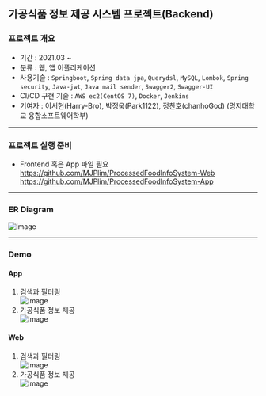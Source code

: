## 가공식품 정보 제공 시스템 프로젝트(Backend)
### 프로젝트 개요
* 기간 : 2021.03 ~ 
* 분류 : 웹, 앱 어플리케이션
* 사용기술 : `Springboot`, `Spring data jpa`, `Querydsl`, `MySQL`, `Lombok`, `Spring security`, `Java-jwt`, `Java mail sender`, `Swagger2`, `Swagger-UI`
* CI/CD 구현 기술 : `AWS ec2(CentOS 7)`, `Docker`, `Jenkins`
* 기여자 : 이서현(Harry-Bro), 박정욱(Park1122), 정찬호(chanhoGod) (명지대학교 융합소프트웨어학부)
***
### 프로젝트 실행 준비
* Frontend 혹은 App 파일 필요  
https://github.com/MJPlim/ProcessedFoodInfoSystem-Web  
https://github.com/MJPlim/ProcessedFoodInfoSystem-App  
***
### ER Diagram
![image](https://user-images.githubusercontent.com/48744330/125148831-fc925500-e16f-11eb-8415-24ca83e53f57.png)

***
### Demo
#### App
1. 검색과 필터링  
![image](https://user-images.githubusercontent.com/48744330/125148783-a8877080-e16f-11eb-81af-7abacd07ae2d.png)
2. 가공식품 정보 제공  
![image](https://user-images.githubusercontent.com/48744330/125148771-9574a080-e16f-11eb-8af7-964e3a75017e.png)

#### Web
1. 검색과 필터링  
![image](https://user-images.githubusercontent.com/48744330/125148804-c0f78b00-e16f-11eb-8517-69641d913479.png)
2. 가공식품 정보 제공  
![image](https://user-images.githubusercontent.com/48744330/125148797-ba691380-e16f-11eb-8258-3aa645128b6c.png)
